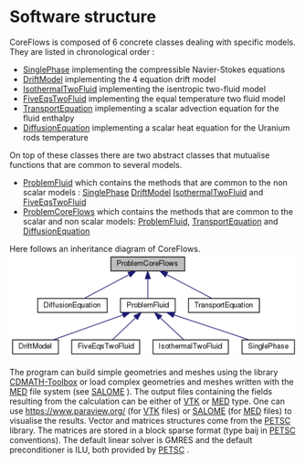 Software structure   
==================

CoreFlows is composed of 6 concrete classes dealing with specific models. They are listed in chronological order :

- [SinglePhase](../Models/inc/SinglePhase.hxx) implementing the compressible Navier-Stokes equations 
- [DriftModel](../Models/inc/DriftModel.hxx) implementing the 4 equation drift model
- [IsothermalTwoFluid](../Models/inc/IsothermalTwoFluid.hxx) implementing the isentropic two-fluid model 
- [FiveEqsTwoFluid](../Models/inc/FiveEqsTwoFluid.hxx) implementing the equal temperature two fluid model 
- [TransportEquation](../Models/inc/TransportEquation.hxx) implementing a scalar advection equation for the fluid enthalpy 
- [DiffusionEquation](../Models/inc/DiffusionEquation.hxx) implementing a scalar heat equation for the Uranium rods temperature 

On top of these classes there are two abstract classes that mutualise functions
that are common to several models.
- [ProblemFluid](../Models/inc/ProblemFluid.hxx) which contains the methods that are common to the non
scalar models : [SinglePhase](../Models/inc/SinglePhase.hxx) [DriftModel](../Models/inc/DriftModel.hxx) [IsothermalTwoFluid](../Models/inc/IsothermalTwoFluid.hxx) and [FiveEqsTwoFluid](../Models/inc/FiveEqsTwoFluid.hxx)
- [ProblemCoreFlows](../Models/inc/ProblemCoreFlows.hxx) which contains the methods that are common to the scalar and non scalar models: [ProblemFluid](../Models/inc/ProblemFluid.hxx), [TransportEquation](../Models/inc/TransportEquation.hxx) and [DiffusionEquation](../Models/inc/DiffusionEquation.hxx)

Here follows an inheritance diagram of CoreFlows.
![CoreFlows inheritance diagram](Figures/classProblemCoreFlows__inherit__graph.png)


The program can build simple geometries and meshes using the library [CDMATH-Toolbox](https://github.com/ndjinga/CDMATH) or load complex geometries and meshes written with the [MED](https://www.salome-platform.org/user-section/about/med) file system (see [SALOME](https://www.salome-platform.org/) ). The output files containing the fields resulting from the calculation can be either of [VTK](https://vtk.org/) or [MED](https://www.salome-platform.org/user-section/about/med) type. One can use https://www.paraview.org/ (for [VTK](https://vtk.org/) files) or [SALOME](https://www.salome-platform.org/) (for [MED](https://www.salome-platform.org/user-section/about/med) files) to visualise the results.
Vector and matrices structures come from the [PETSC](https://www.mcs.anl.gov/petsc/) library. The matrices are stored in a block sparse format (type baij in [PETSC](https://www.mcs.anl.gov/petsc/) conventions). The default linear solver is GMRES and the default preconditioner is ILU, both provided
by [PETSC](https://www.mcs.anl.gov/petsc/) .



